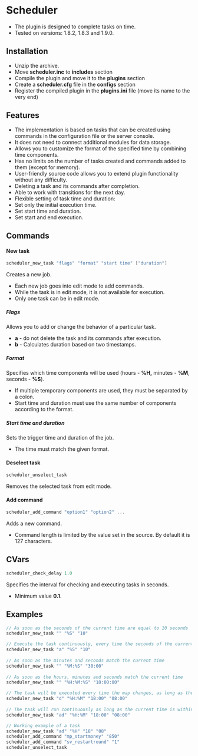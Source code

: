 # Scheduler

* The plugin is designed to complete tasks on time.
* Tested on versions: 1.8.2, 1.8.3 and 1.9.0.

## Installation

* Unzip the archive.
* Move **scheduler.inc** to **includes** section
* Compile the plugin and move it to the **plugins** section
* Create a **scheduler.cfg** file in the **configs** section
* Register the compiled plugin in the **plugins.ini** file (move its name to the very end)

## Features

* The implementation is based on tasks that can be created using commands in the configuration file or the server console.
* It does not need to connect additional modules for data storage.
* Allows you to customize the format of the specified time by combining time components.
* Has no limits on the number of tasks created and commands added to them (except for memory).
* User-friendly source code allows you to extend plugin functionality without any difficulty.
* Deleting a task and its commands after completion.
* Able to work with transitions for the next day.
* Flexible setting of task time and duration:
* Set only the initial execution time.
* Set start time and duration.
* Set start and end execution.

## Commands

#### New task

```c
scheduler_new_task "flags" "format" "start time" ["duration"]
```

Creates a new job.

* Each new job goes into edit mode to add commands.
* While the task is in edit mode, it is not available for execution.
* Only one task can be in edit mode.

##### Flags
Allows you to add or change the behavior of a particular task.

* **a** - do not delete the task and its commands after execution.
* **b** - Calculates duration based on two timestamps.

##### Format

Specifies which time components will be used (hours - **%H,** minutes - **%M**, seconds - **%S**).

* If multiple temporary components are used, they must be separated by a colon.
* Start time and duration must use the same number of components according to the format.

##### Start time and duration

Sets the trigger time and duration of the job.

* The time must match the given format.

#### Deselect task

```c
scheduler_unselect_task
```

Removes the selected task from edit mode.

#### Add command

```c
scheduler_add_command "option1" "option2" ...
```

Adds a new command.

* Command length is limited by the value set in the source. By default it is 127 characters.

## CVars

```c
scheduler_check_delay 1.0
```

Specifies the interval for checking and executing tasks in seconds.

* Minimum value **0.1**.

## Examples

```c
// As soon as the seconds of the current time are equal to 10 seconds
scheduler_new_task "" "%S" "10"

// Execute the task continuously, every time the seconds of the current time equals 10 seconds
scheduler_new_task "a" "%S" "10"
 
// As soon as the minutes and seconds match the current time
scheduler_new_task "" "%M:%S" "30:00"
 
// As soon as the hours, minutes and seconds match the current time
scheduler_new_task "" "%H:%M:%S" "18:00:00"

// The task will be executed every time the map changes, as long as the current time is within the time range
scheduler_new_task "d" "%H:%M" "18:00" "08:00"
 
// The task will run continuously as long as the current time is within the task's range
scheduler_new_task "ad" "%H:%M" "18:00" "08:00"

// Working example of a task
scheduler_new_task "ad" "%H" "18" "08"
scheduler_add_command "mp_startmoney" "850"
scheduler_add_command "sv_restartround" "1"
scheduler_unselect_task
```

